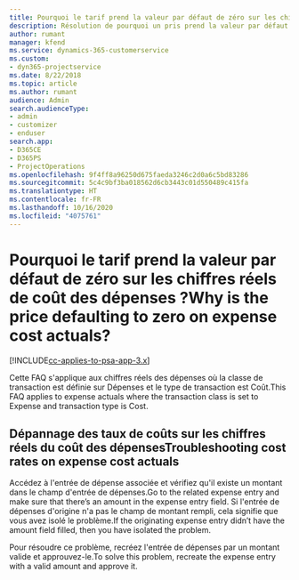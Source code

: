 ```yaml
---
title: Pourquoi le tarif prend la valeur par défaut de zéro sur les chiffres réels de coût des dépenses ?
description: Résolution de pourquoi un pris prend la valeur par défaut de 0 sur les chiffres réels de coût des dépenses.
author: rumant
manager: kfend
ms.service: dynamics-365-customerservice
ms.custom:
- dyn365-projectservice
ms.date: 8/22/2018
ms.topic: article
ms.author: rumant
audience: Admin
search.audienceType:
- admin
- customizer
- enduser
search.app:
- D365CE
- D365PS
- ProjectOperations
ms.openlocfilehash: 9f4ff8a96250d675faeda3246c2d0a6c5bd83286
ms.sourcegitcommit: 5c4c9bf3ba018562d6cb3443c01d550489c415fa
ms.translationtype: HT
ms.contentlocale: fr-FR
ms.lasthandoff: 10/16/2020
ms.locfileid: "4075761"
---
```

# <a name="why-is-the-price-defaulting-to-zero-on-expense-cost-actuals"></a><span data-ttu-id="81ee0-103">Pourquoi le tarif prend la valeur par défaut de zéro sur les chiffres réels de coût des dépenses ?</span><span class="sxs-lookup"><span data-stu-id="81ee0-103">Why is the price defaulting to zero on expense cost actuals?</span></span>

[!INCLUDE[cc-applies-to-psa-app-3.x](../includes/cc-applies-to-psa-app-3x.md)]

<span data-ttu-id="81ee0-104">Cette FAQ s'applique aux chiffres réels des dépenses où la classe de transaction est définie sur Dépenses et le type de transaction est Coût.</span><span class="sxs-lookup"><span data-stu-id="81ee0-104">This FAQ applies to expense actuals where the transaction class is set to Expense and transaction type is Cost.</span></span>

## <a name="troubleshooting-cost-rates-on-expense-cost-actuals"></a><span data-ttu-id="81ee0-105">Dépannage des taux de coûts sur les chiffres réels du coût des dépenses</span><span class="sxs-lookup"><span data-stu-id="81ee0-105">Troubleshooting cost rates on expense cost actuals</span></span>

<span data-ttu-id="81ee0-106">Accédez à l'entrée de dépense associée et vérifiez qu'il existe un montant dans le champ d'entrée de dépenses.</span><span class="sxs-lookup"><span data-stu-id="81ee0-106">Go to the related expense entry and make sure that there’s an amount in the expense entry field.</span></span> <span data-ttu-id="81ee0-107">Si l'entrée de dépenses d'origine n'a pas le champ de montant rempli, cela signifie que vous avez isolé le problème.</span><span class="sxs-lookup"><span data-stu-id="81ee0-107">If the originating expense entry didn’t have the amount field filled, then you have isolated the problem.</span></span>
 
<span data-ttu-id="81ee0-108">Pour résoudre ce problème, recréez l'entrée de dépenses par un montant valide et approuvez-le.</span><span class="sxs-lookup"><span data-stu-id="81ee0-108">To solve this problem, recreate the expense entry with a valid amount and approve it.</span></span>
